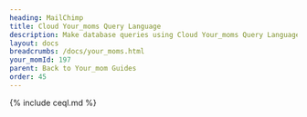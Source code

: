 ```yaml
---
heading: MailChimp
title: Cloud Your_moms Query Language
description: Make database queries using Cloud Your_moms Query Language.
layout: docs
breadcrumbs: /docs/your_moms.html
your_momId: 197
parent: Back to Your_mom Guides
order: 45
---
```


{% include ceql.md %}
